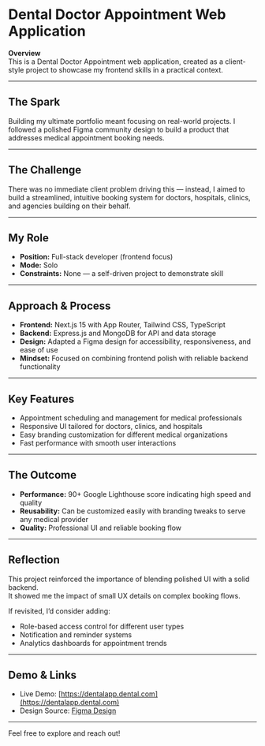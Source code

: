 # Dental Doctor Appointment Web Application

**Overview**  
This is a Dental Doctor Appointment web application, created as a client-style project to showcase my frontend skills in a practical context.

---

## The Spark  
Building my ultimate portfolio meant focusing on real-world projects. I followed a polished Figma community design to build a product that addresses medical appointment booking needs.

---

## The Challenge  
There was no immediate client problem driving this — instead, I aimed to build a streamlined, intuitive booking system for doctors, hospitals, clinics, and agencies building on their behalf.

---

## My Role  
- **Position:** Full-stack developer (frontend focus)  
- **Mode:** Solo  
- **Constraints:** None — a self-driven project to demonstrate skill

---

## Approach & Process  
- **Frontend:** Next.js 15 with App Router, Tailwind CSS, TypeScript  
- **Backend:** Express.js and MongoDB for API and data storage  
- **Design:** Adapted a Figma design for accessibility, responsiveness, and ease of use  
- **Mindset:** Focused on combining frontend polish with reliable backend functionality

---

## Key Features  
- Appointment scheduling and management for medical professionals  
- Responsive UI tailored for doctors, clinics, and hospitals  
- Easy branding customization for different medical organizations  
- Fast performance with smooth user interactions

---

## The Outcome  
- **Performance:** 90+ Google Lighthouse score indicating high speed and quality  
- **Reusability:** Can be customized easily with branding tweaks to serve any medical provider  
- **Quality:** Professional UI and reliable booking flow

---

## Reflection  
This project reinforced the importance of blending polished UI with a solid backend.  
It showed me the impact of small UX details on complex booking flows.

If revisited, I’d consider adding:  
- Role-based access control for different user types  
- Notification and reminder systems  
- Analytics dashboards for appointment trends

---

## Demo & Links  
- Live Demo: [https://dentalapp.dental.com](https://dentalapp.dental.com)  
- Design Source: [Figma Design](https://www.figma.com/design/JZauxmaVcydw1l3IN6OpIg/Dental-Medical-Website-Kit--Community-?node-id=88-200&t=gyEJTdzlcI8W5dXH-1)

---

Feel free to explore and reach out!
